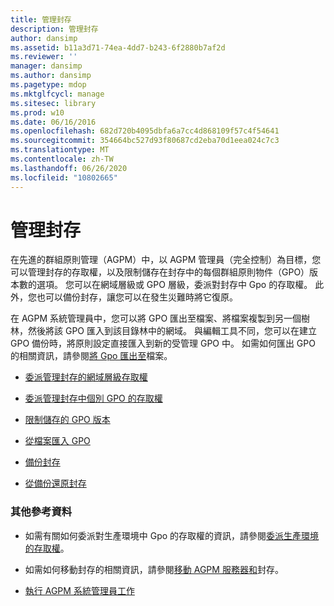 ```yaml
---
title: 管理封存
description: 管理封存
author: dansimp
ms.assetid: b11a3d71-74ea-4dd7-b243-6f2880b7af2d
ms.reviewer: ''
manager: dansimp
ms.author: dansimp
ms.pagetype: mdop
ms.mktglfcycl: manage
ms.sitesec: library
ms.prod: w10
ms.date: 06/16/2016
ms.openlocfilehash: 682d720b4095dbfa6a7cc4d868109f57c4f54641
ms.sourcegitcommit: 354664bc527d93f80687cd2eba70d1eea024c7c3
ms.translationtype: MT
ms.contentlocale: zh-TW
ms.lasthandoff: 06/26/2020
ms.locfileid: "10802665"
---
```

# 管理封存


在先進的群組原則管理（AGPM）中，以 AGPM 管理員（完全控制）為目標，您可以管理封存的存取權，以及限制儲存在封存中的每個群組原則物件（GPO）版本數的選項。 您可以在網域層級或 GPO 層級，委派對封存中 Gpo 的存取權。 此外，您也可以備份封存，讓您可以在發生災難時將它復原。

在 AGPM 系統管理員中，您可以將 GPO 匯出至檔案、將檔案複製到另一個樹林，然後將該 GPO 匯入到該目錄林中的網域。 與編輯工具不同，您可以在建立 GPO 備份時，將原則設定直接匯入到新的受管理 GPO 中。 如需如何匯出 GPO 的相關資訊，請參閱[將 Gpo 匯出至](export-a-gpo-to-a-file.md)檔案。

-   [委派管理封存的網域層級存取權](delegate-domain-level-access-to-the-archive-agpm40.md)

-   [委派管理封存中個別 GPO 的存取權](delegate-access-to-an-individual-gpo-in-the-archive-agpm40.md)

-   [限制儲存的 GPO 版本](limit-the-gpo-versions-stored-agpm40.md)

-   [從檔案匯入 GPO](import-a-gpo-from-a-file-agpmadmin.md)

-   [備份封存](back-up-the-archive-agpm40.md)

-   [從備份還原封存](restore-the-archive-from-a-backup-agpm40.md)

### 其他參考資料

-   如需有關如何委派對生產環境中 Gpo 的存取權的資訊，請參閱[委派生產環境的存取權](delegate-access-to-the-production-environment-agpm40.md)。

-   如需如何移動封存的相關資訊，請參閱[移動 AGPM 服務器和](move-the-agpm-server-and-the-archive-agpm40.md)封存。

-   [執行 AGPM 系統管理員工作](performing-agpm-administrator-tasks-agpm40.md)

 

 





